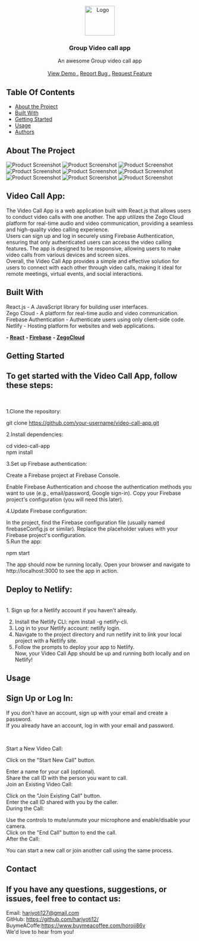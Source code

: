 <br/>
<div align="center">
<a href="https://github.com/harjyoti12/vedio-calling-app">
<img src="/project-img/video-camera.png" alt="Logo" width="80" height="80">
</a>
<h3 align="center">Group Video call app</h3>
<p align="center">
An awesome Group video call app

<br/>
<br/>
<a href="https://local-vedio-chat.netlify.app/">View Demo .</a>  
<a href="https://github.com/harjyoti12/vedio-calling-app/issues">Report Bug .</a>
<a href="https://github.com/harjyoti12/vedio-calling-app/pulls">Request Feature</a>
</p>
</div>

## Table Of Contents

- [About the Project](#about-the-project)
- [Built With](#built-with)
- [Getting Started](#getting-started)
- [Usage](#usage)
- [Authors](#authors)

## About The Project

![Product Screenshot](/project-img/History%20-%20Google%20Chrome%2009-05-2024%2017_53_56.png)
![Product Screenshot](/project-img/History%20-%20Google%20Chrome%2009-05-2024%2017_54_20.png)
![Product Screenshot](/project-img/History%20-%20Google%20Chrome%2009-05-2024%2017_54_42.png)
![Product Screenshot](/project-img/History%20-%20Google%20Chrome%2009-05-2024%2017_55_07.png)
![Product Screenshot](/project-img/New%20Incognito%20Tab%20-%20Google%20Chrome%2009-05-2024%2017_55_58.png)
![Product Screenshot](/project-img/New%20Incognito%20Tab%20-%20Google%20Chrome%2009-05-2024%2017_56_05.png)
![Product Screenshot](/project-img/New%20Incognito%20Tab%20-%20Google%20Chrome%2009-05-2024%2017_56_21.png)
![Product Screenshot](/project-img/New%20Incognito%20Tab%20-%20Google%20Chrome%2009-05-2024%2017_56_32.png)
![Product Screenshot](/project-img/New%20Incognito%20Tab%20-%20Google%20Chrome%2009-05-2024%2017_56_41.png)

## Video Call App:

The Video Call App is a web application built with React.js that allows users to conduct video calls with one another. The app utilizes the Zego Cloud platform for real-time audio and video communication, providing a seamless and high-quality video calling experience.
<br/>
Users can sign up and log in securely using Firebase Authentication, ensuring that only authenticated users can access the video calling features. The app is designed to be responsive, allowing users to make video calls from various devices and screen sizes.
<br/>
Overall, the Video Call App provides a simple and effective solution for users to connect with each other through video calls, making it ideal for remote meetings, virtual events, and social interactions.
<br/>

## Built With

React.js - A JavaScript library for building user interfaces.
<br/>
Zego Cloud - A platform for real-time audio and video communication.
<br/>
Firebase Authentication - Authenticate users using only client-side code.
<br/>
Netlify - Hosting platform for websites and web applications.

**- [React](https://reactjs.org)**
**- [Firebase](https://firebase.google.com/)**
**- [ZegoCloud](https://www.zegocloud.com/)**

## Getting Started

## To get started with the Video Call App, follow these steps:

<br/>

1.Clone the repository:
<br/>

git clone https://github.com/your-username/video-call-app.git
<br/>

2.Install dependencies:
<br/>

cd video-call-app
<br/>
npm install
<br/>

3.Set up Firebase authentication:
<br/>

Create a Firebase project at Firebase Console.
<br/>

Enable Firebase Authentication and choose the authentication methods you want to use (e.g., email/password, Google sign-in).
Copy your Firebase project's configuration (you will need this later).
<br/>

4.Update Firebase configuration:
<br/>

In the project, find the Firebase configuration file (usually named firebaseConfig.js or similar).
Replace the placeholder values with your Firebase project's configuration.
<br/>
5.Run the app:
<br/>

npm start
<br/>

The app should now be running locally. Open your browser and navigate to http://localhost:3000 to see the app in action.
<br/>

## Deploy to Netlify:

<br/>
1. Sign up for a Netlify account if you haven't already.
<br/>

2. Install the Netlify CLI: npm install -g netlify-cli.<br/>
3. Log in to your Netlify account: netlify login.<br/>
4. Navigate to the project directory and run netlify init to link your local project with a Netlify site.<br/>
5. Follow the prompts to deploy your app to Netlify.<br/>
   Now, your Video Call App should be up and running both locally and on Netlify!
   <br/>

## Usage

## Sign Up or Log In:

If you don't have an account, sign up with your email and create a password.
<br/>
If you already have an account, log in with your email and password.

<br/>

Start a New Video Call:
<br/>

Click on the "Start New Call" button.<br/>

Enter a name for your call (optional).<br/>
Share the call ID with the person you want to call.<br/>
Join an Existing Video Call:
<br/>

Click on the "Join Existing Call" button.<br/>
Enter the call ID shared with you by the caller.<br/>
During the Call:
<br/>

Use the controls to mute/unmute your microphone and enable/disable your camera.<br/>
Click on the "End Call" button to end the call.<br/>
After the Call:
<br/>

You can start a new call or join another call using the same process.

## Contact

## If you have any questions, suggestions, or issues, feel free to contact us:

Email: harjyoti127@gmail.com <br/>
GitHub: https://github.com/harjyoti12/ <br/>
BuymeACoffe:https://www.buymeacoffee.com/horoji86v <br/>
We'd love to hear from you!
